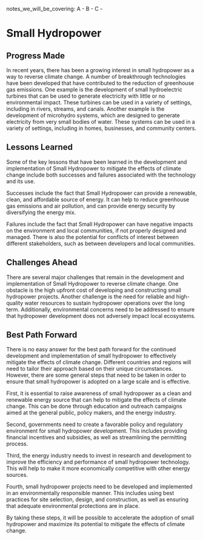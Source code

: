 notes_we_will_be_covering:
A -
B -
C -

# Small Hydropower

## Progress Made

In recent years, there has been a growing interest in small hydropower as a way to reverse climate change. A number of breakthrough technologies have been developed that have contributed to the reduction of greenhouse gas emissions. One example is the development of small hydroelectric turbines that can be used to generate electricity with little or no environmental impact. These turbines can be used in a variety of settings, including in rivers, streams, and canals. Another example is the development of microhydro systems, which are designed to generate electricity from very small bodies of water. These systems can be used in a variety of settings, including in homes, businesses, and community centers.

## Lessons Learned

Some of the key lessons that have been learned in the development and implementation of Small Hydropower to mitigate the effects of climate change include both successes and failures associated with the technology and its use.

Successes include the fact that Small Hydropower can provide a renewable, clean, and affordable source of energy. It can help to reduce greenhouse gas emissions and air pollution, and can provide energy security by diversifying the energy mix.

Failures include the fact that Small Hydropower can have negative impacts on the environment and local communities, if not properly designed and managed. There is also the potential for conflicts of interest between different stakeholders, such as between developers and local communities.

## Challenges Ahead

There are several major challenges that remain in the development and implementation of Small Hydropower to reverse climate change. One obstacle is the high upfront cost of developing and constructing small hydropower projects. Another challenge is the need for reliable and high-quality water resources to sustain hydropower operations over the long term. Additionally, environmental concerns need to be addressed to ensure that hydropower development does not adversely impact local ecosystems.

## Best Path Forward

There is no easy answer for the best path forward for the continued development and implementation of small hydropower to effectively mitigate the effects of climate change. Different countries and regions will need to tailor their approach based on their unique circumstances. However, there are some general steps that need to be taken in order to ensure that small hydropower is adopted on a large scale and is effective.

First, it is essential to raise awareness of small hydropower as a clean and renewable energy source that can help to mitigate the effects of climate change. This can be done through education and outreach campaigns aimed at the general public, policy makers, and the energy industry.

Second, governments need to create a favorable policy and regulatory environment for small hydropower development. This includes providing financial incentives and subsidies, as well as streamlining the permitting process.

Third, the energy industry needs to invest in research and development to improve the efficiency and performance of small hydropower technology. This will help to make it more economically competitive with other energy sources.

Fourth, small hydropower projects need to be developed and implemented in an environmentally responsible manner. This includes using best practices for site selection, design, and construction, as well as ensuring that adequate environmental protections are in place.

By taking these steps, it will be possible to accelerate the adoption of small hydropower and maximize its potential to mitigate the effects of climate change.
